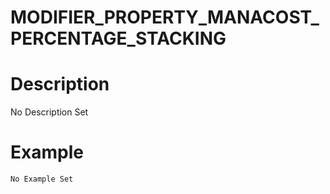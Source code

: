# MODIFIER_PROPERTY_MANACOST_PERCENTAGE_STACKING
# Description
No Description Set
# Example
```No Example Set```